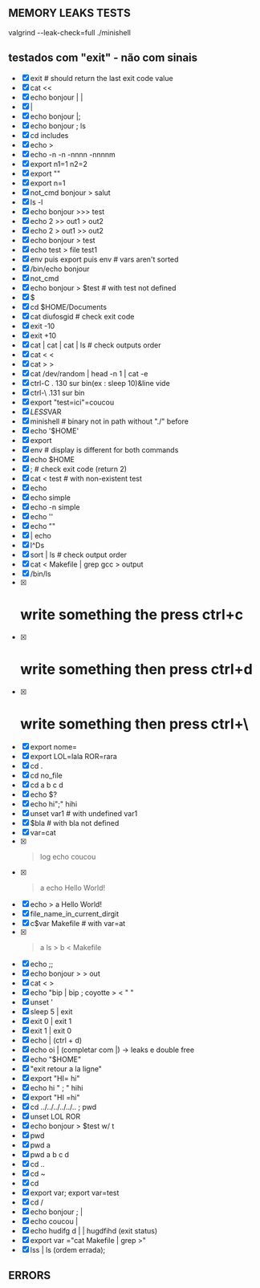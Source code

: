 
## MEMORY LEAKS TESTS

valgrind --leak-check=full ./minishell 


## testados com "exit" - não com sinais

- [x] exit # should return the last exit code value
- [x] cat <<
- [x] echo bonjour | |
- [x] |
- [x] echo bonjour |;
- [x] echo bonjour ; ls
- [x] cd includes
- [x] echo >
- [x] echo -n -n -nnnn -nnnnm
- [x] export n1=1 n2=2
- [x] export ""
- [x] export n=1
- [x] not_cmd bonjour > salut
- [x] ls -l
- [x] echo bonjour >>> test
- [x] echo 2 >> out1 > out2
- [x] echo 2 > out1 >> out2
- [x] echo bonjour > test
- [x] echo test > file test1
- [x] env puis export puis env # vars aren't sorted
- [x] /bin/echo bonjour
- [x] not_cmd
- [x] echo bonjour > $test # with test not defined
- [x] $
- [x] cd $HOME/Documents
- [x] cat diufosgid # check exit code
- [x] exit -10
- [x] exit +10
- [x] cat | cat | cat | ls # check outputs order
- [x] cat < <
- [x] cat > >
- [x] cat /dev/random | head -n 1 | cat -e
- [x] ctrl-C . 130 sur bin(ex : sleep 10)&line vide
- [x] ctrl-\ .131 sur bin
- [x] export "test=ici"=coucou
- [x] $LESS$VAR
- [x] minishell # binary not in path without "./" before
- [x] echo '$HOME'
- [x] export
- [x] env # display is different for both commands
- [x] echo $HOME
- [x] ; # check exit code (return 2)
- [x] cat < test # with non-existent test
- [x] echo
- [x] echo simple
- [x] echo -n simple
- [x] echo ''
- [x] echo ""
- [x] | echo
- [x] l^Ds
- [x] sort | ls # check output order
- [x] cat < Makefile | grep gcc > output
- [x] /bin/ls
- [x] # write something the press ctrl+c
- [x] # write something then press ctrl+d
- [x] # write something then press ctrl+\
- [x] export nome=
- [x] export LOL=lala ROR=rara
- [x] cd .
- [x] cd no_file
- [x] cd a b c d
- [x] echo $?
- [x] echo hi";" hihi
- [x] unset var1 # with undefined var1
- [x] $bla # with bla not defined
- [x] var=cat
- [x] > log echo coucou
- [x] > a echo Hello World!
- [x] echo > a Hello World!
- [x] file_name_in_current_dirgit
- [x] c$var Makefile # with var=at
- [x] > a ls > b < Makefile
- [x] echo ;;
- [x] echo bonjour > > out
- [x] cat < >
- [x] echo "bip | bip ; coyotte > < " "
- [x] unset '
- [x] sleep 5 | exit 
- [x] exit 0 | exit 1
- [x] exit 1 | exit 0
- [x] echo | (ctrl + d)
- [x] echo oi | (completar com |) -> leaks e double free
- [x] echo "$HOME"
- [x] "exit retour a la ligne"
- [x] export "HI= hi"
- [x] echo hi " ; " hihi
- [x] export "HI =hi"
- [x] cd ../../../../../.. ; pwd
- [x] unset LOL ROR
- [x] echo bonjour > $test w/ t
- [x] pwd
- [x] pwd a
- [x] pwd a b c d
- [x] cd ..
- [x] cd ~
- [x] cd
- [x] export var; export var=test
- [x] cd /
- [x] echo bonjour ; |
- [x] echo coucou |
- [x] echo hudifg d | | hugdfihd (exit status)
- [x] export var ="cat Makefile | grep >"
- [x] lss | ls (ordem errada);

## ERRORS
